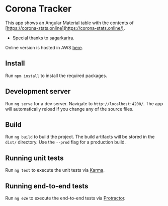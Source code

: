 # Corona Tracker

This app shows an Angular Material table with the contents of [https://corona-stats.online](https://corona-stats.online/).

- Special thanks to [sagarkarira](https://github.com/sagarkarira/coronavirus-tracker-cli).

Online version is hosted in AWS [here](http://corona-tracker-docker.eu-west-1.elasticbeanstalk.com).

## Install

Run `npm install` to install the required packages.

## Development server

Run `ng serve` for a dev server. Navigate to `http://localhost:4200/`.
The app will automatically reload if you change any of the source files.

## Build

Run `ng build` to build the project. The build artifacts will be stored in the `dist/` directory.
Use the `--prod` flag for a production build.

## Running unit tests

Run `ng test` to execute the unit tests via [Karma](https://karma-runner.github.io).

## Running end-to-end tests

Run `ng e2e` to execute the end-to-end tests via [Protractor](http://www.protractortest.org/).

